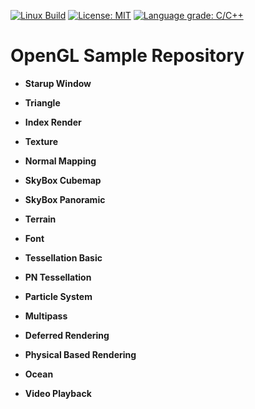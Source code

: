 [![Linux Build](https://github.com/voldien/opengl-samples/actions/workflows/linux-build.yml/badge.svg)](https://github.com/voldien/opengl-samples/actions/workflows/linux-build.yml)
[![License: MIT](https://img.shields.io/badge/License-MIT-yellow.svg)](https://opensource.org/licenses/MIT)
[![Language grade: C/C++](https://img.shields.io/lgtm/grade/cpp/g/voldien/opengl-samples.svg?logo=lgtm&logoWidth=18)](https://lgtm.com/projects/g/voldien/opengl-samples/context:cpp)

# OpenGL Sample Repository


- **Starup Window**

- **Triangle**

- **Index Render**

- **Texture**

- **Normal Mapping**

- **SkyBox Cubemap**

- **SkyBox Panoramic**

- **Terrain**

- **Font**

- **Tessellation Basic**

- **PN Tessellation**

- **Particle System**

- **Multipass**

- **Deferred Rendering**

- **Physical Based Rendering**

- **Ocean**

- **Video Playback**